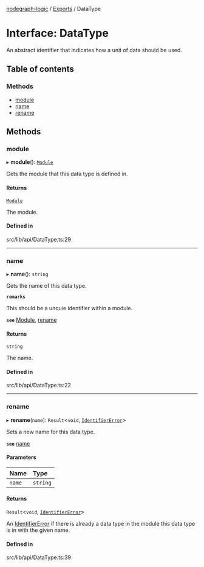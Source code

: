 [nodegraph-logic](../README.md) / [Exports](../modules.md) / DataType

# Interface: DataType

An abstract identifier that indicates how a unit of data should be used.

## Table of contents

### Methods

- [module](DataType.md#module)
- [name](DataType.md#name)
- [rename](DataType.md#rename)

## Methods

### module

▸ **module**(): [`Module`](Module.md)

Gets the module that this data type is defined in.

#### Returns

[`Module`](Module.md)

The module.

#### Defined in

src/lib/api/DataType.ts:29

___

### name

▸ **name**(): `string`

Gets the name of this data type.

**`remarks`**

This should be a unquie identifier within a module.

**`see`** [Module](Module.md), [rename](DataType.md#rename)

#### Returns

`string`

The name.

#### Defined in

src/lib/api/DataType.ts:22

___

### rename

▸ **rename**(`name`): `Result`<`void`, [`IdentifierError`](../classes/IdentifierError.md)\>

Sets a new name for this data type.

**`see`** [name](DataType.md#name)

#### Parameters

| Name | Type |
| :------ | :------ |
| `name` | `string` |

#### Returns

`Result`<`void`, [`IdentifierError`](../classes/IdentifierError.md)\>

An [IdentifierError](../classes/IdentifierError.md) if there is already a data type in the
         module this data type is in with the given name.

#### Defined in

src/lib/api/DataType.ts:39
